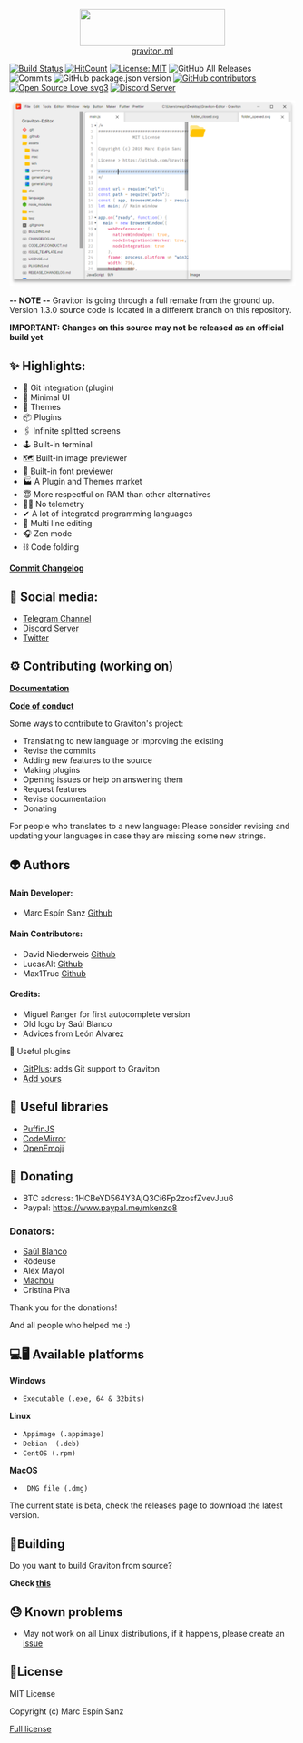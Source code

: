 <p align="center">
   <img align="center" src="https://graviton.ml/assets/graviton-logo.png"  width="256" height="64.5" style="marign-bottom:15px"/>
   <br>
   <a href="https://graviton.ml">graviton.ml</a>
</p>

[![Build Status](https://img.shields.io/endpoint.svg?url=https%3A%2F%2Factions-badge.atrox.dev%2FGraviton-Code-Editor%2FGraviton-App%2Fbadge%3Fref%3Dmaster&style=flat)](https://actions-badge.atrox.dev/Graviton-Code-Editor/Graviton-App/goto?ref=master)
[![HitCount](http://hits.dwyl.io/https://github.com/marc2332/https://github.com/Graviton-Code-Editor/Graviton-App.svg)](http://hits.dwyl.io/https://github.com/marc2332/https://github.com/Graviton-Code-Editor/Graviton-App)
[![License: MIT](https://img.shields.io/badge/License-MIT-blue.svg)](https://github.com/Graviton-Code-Editor/Graviton-App/blob/master/LICENSE.md)
![GitHub All Releases](https://img.shields.io/github/downloads/Graviton-Code-Editor/Graviton-App/total.svg?style=plastic)
![Commits](https://img.shields.io/github/commit-activity/m/Graviton-Code-Editor/Graviton-App)
![GitHub package.json version](https://img.shields.io/github/package-json/v/Graviton-Code-Editor/Graviton-App.svg)
[![GitHub contributors](https://img.shields.io/github/contributors/Graviton-Code-Editor/Graviton-App.svg)](https://GitHub.com/Graviton-Code-Editor/Graviton-App/graphs/contributors/)
[![Open Source Love svg3](https://badges.frapsoft.com/os/v3/open-source.svg?v=103)](https://github.com/Graviton-Code-Editor/Graviton-App/)
[![Discord Server](https://discordapp.com/api/guilds/536130219057086514/widget.png)](https://discord.gg/gg6CTYA)

![example screenshot](example.png)

**-- NOTE --**
Graviton is going through a full remake from the ground up. Version 1.3.0 source code is located in a different branch on this repository.

**IMPORTANT:  Changes on this source may not be released as an official build yet**

✨ Highlights:
---
* 🧬 Git integration (plugin)
* 💅 Minimal UI
* 🎨 Themes 
* 📦 Plugins
* 🖇  Infinite splitted screens 
* 🕹  Built-in terminal 
* 🗺 Built-in image previewer
* 📰 Built-in font previewer
* 🏭 A Plugin and Themes market 
* 😇 More respectful on RAM than other alternatives 
* 💆‍♀️  No telemetry
* ✔  A lot of integrated programming languages 
* 📝 Multi line editing 
* 🎧 Zen mode 
* ⛓  Code folding

**[Commit Changelog](CHANGELOG.md)**

📣 Social media:
---

* [Telegram Channel](https://t.me/gravitoneditor)
* [Discord Server](https://discord.gg/gg6CTYA)
* [Twitter](https://twitter.com/gravitoneditor)

⚙ Contributing (working on) 
---

**[Documentation](https://github.com/Graviton-Code-Editor/Graviton-App/wiki)**

**[Code of conduct](CODE_OF_CONDUCT.md)**

Some ways to contribute to Graviton's project:

- Translating to new language or improving the existing
- Revise the commits
- Adding new features to the source
- Making plugins
- Opening issues or help on answering them
- Request features
- Revise documentation
- Donating

For people who translates to a new language:
Please consider revising and updating your languages in case they are missing some new strings.

👽 Authors 
---

#### Main Developer:
* Marc Espín Sanz [Github](https://github.com/marc2332)

#### Main Contributors:
* David Niederweis [Github](https://github.com/DJN1)
* LucasAlt [Github](https://github.com/LucasCtrl)
* Max1Truc [Github](https://github.com/Max1Truc)


#### Credits:
* Miguel Ranger for first autocomplete version
* Old logo by Saúl Blanco
* Advices from León Alvarez

🤗 Useful plugins
* [GitPlus](https://github.com/marc2332/GitPlus): adds Git support to Graviton
* [Add yours](https://github.com/Graviton-Code-Editor/Graviton-App/issues/new)

🤩 Useful libraries 
---
* [PuffinJS](https://github.com/PuffinJS/puffin)
* [CodeMirror](https://codemirror.net/)
* [OpenEmoji](https://openmoji.org)

🎁 Donating 
---

- BTC address: 1HCBeYD564Y3AjQ3Ci6Fp2zosfZvevJuu6
- Paypal: https://www.paypal.me/mkenzo8

### Donators:
- [Saúl Blanco](https://github.com/Saul-BT)
- Rôdeuse 
- Alex Mayol
- [Machou](http://GitHub.com/Machou)
- Cristina Piva

Thank you for the donations!

And all people who helped me :)

💻🖥 Available platforms 
---

**Windows**

   * `Executable (.exe, 64 & 32bits)` 

**Linux**

   * `Appimage (.appimage)`
   * `Debian  (.deb)`
   * `CentOS (.rpm)`

**MacOS**

   * ` DMG file (.dmg)` 

The current state is beta, check the releases page to download the latest version. 

🧱Building 
---
Do you want to build Graviton from source?

**Check [this](BUILDING.md)**

😓 Known problems 
---
- May not work on all Linux distributions, if it happens, please create an [issue](https://github.com/Graviton-Code-Editor/Graviton-App/issues/new)

🧾License 
---
MIT License

Copyright (c) Marc Espín Sanz

[Full license](license.md)